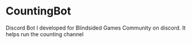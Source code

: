 # CountingBot
Discord Bot I developed for Blindsided Games Community on discord. It helps run the counting channel
